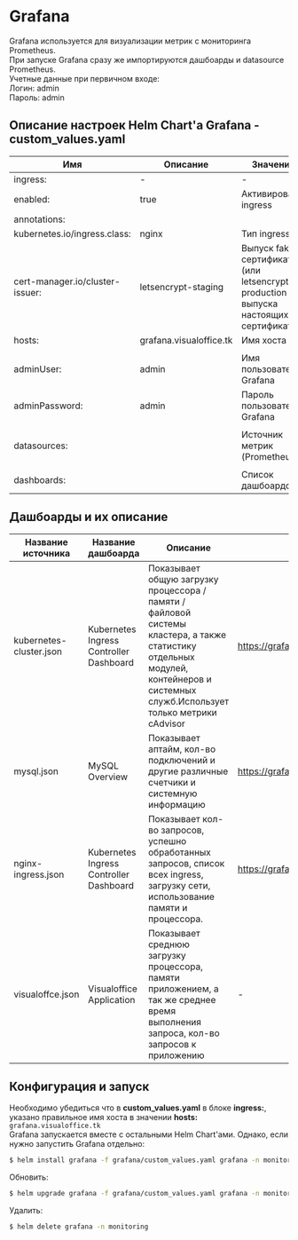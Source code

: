 # Grafana
Grafana используется для визуализации метрик с мониторинга Prometheus.  
При запуске Grafana сразу же импортируются дашбоарды и datasource Prometheus.  
Учетные данные при первичном входе:  
Логин: admin  
Пароль: admin  
## Описание настроек Helm Chart'a Grafana - custom_values.yaml
| Имя | Описание | Значение |
| ------ | ------ | ----- |
| ingress: | - | - |
| enabled: | true | Активировать ingress |
| annotations: | | |
| kubernetes.io/ingress.class: | nginx | Тип ingress |
| cert-manager.io/cluster-issuer: | letsencrypt-staging | Выпуск fake-сертификатов (или letsencrypt-production для выпуска настоящих сертификатов) |
| hosts: | grafana.visualoffice.tk | Имя хоста |
||||
| adminUser: | admin | Имя пользователя Grafana |
| adminPassword: | admin | Пароль пользователя Grafana |
||||
| datasources: | | Источник метрик (Prometheus) |
||||
| dashboards: | | Список дашбоардов |

## Дашбоарды и их описание
| Название источника | Название дашбоарда | Описание | Ссылка |
| ------ | ------ | ----- | ----- |
| kubernetes-cluster.json | Kubernetes Ingress Controller Dashboard | Показывает общую загрузку процессора / памяти / файловой системы кластера, а также статистику отдельных модулей, контейнеров и системных служб.Использует только метрики cAdvisor | https://grafana.com/grafana/dashboards/12206 |
| mysql.json | MySQL Overview | Показывает аптайм, кол-во подключений и другие различные счетчики и системную информацию | https://grafana.com/grafana/dashboards/7362  |
| nginx-ingress.json | Kubernetes Ingress Controller Dashboard | Показывает кол-во запросов, успешно обработанных запросов, список всех ingress, загрузку сети, использование памяти и процессора. | https://grafana.com/grafana/dashboards/12575  |
| visualoffce.json | Visualoffice Application | Показывает среднюю загрузку процессора, памяти приложением, а так же среднее время выполнения запроса, кол-во запросов к приложению | -  |

## Конфигурация и запуск
Необходимо убедиться что в **custom_values.yaml** в блоке **ingress:**, указано правильное имя хоста в значении **hosts:**  
```grafana.visualoffice.tk```  
Grafana запускается вместе с остальными Helm Chart'ами. Однако, если нужно запустить Grafana отдельно:
```sh
$ helm install grafana -f grafana/custom_values.yaml grafana -n monitoring
```
Обновить:
```sh
$ helm upgrade grafana -f grafana/custom_values.yaml grafana -n monitoring
```
Удалить: 
```sh
$ helm delete grafana -n monitoring
```